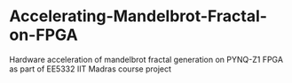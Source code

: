 # Accelerating-Mandelbrot-Fractal-on-FPGA
Hardware acceleration of mandelbrot fractal generation on PYNQ-Z1 FPGA as part of EE5332 IIT Madras course project
